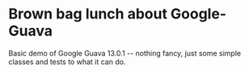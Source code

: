 Brown bag lunch about Google-Guava
==================================

Basic demo of Google Guava 13.0.1 -- nothing fancy, just some simple classes and tests to what it can do.

